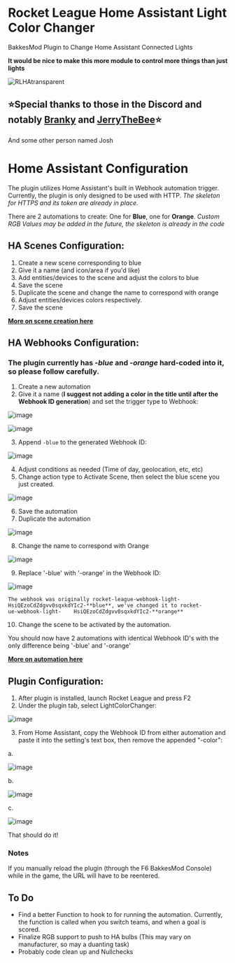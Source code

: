 # Rocket League Home Assistant Light Color Changer
BakkesMod Plugin to Change Home Assistant Connected Lights

**It would be nice to make this more module to control more things than just lights**

![RLHAtransparent](https://user-images.githubusercontent.com/23534272/175837042-8db1aea4-214a-4e69-92ab-2c4c705ffeda.png)

## ⭐Special thanks to those in the Discord and notably [Branky](https://github.com/ItsBranK) and [JerryTheBee](https://github.com/ubelhj)⭐
And some other person named Josh

# Home Assistant Configuration
The plugin utilizes Home Assistant's built in Webhook automation trigger. Currently, the plugin is only designed to be used with HTTP. _The skeleton for HTTPS and its token are already in place._

There are 2 automations to create: One for **Blue**, one for **Orange**. _Custom RGB Values may be added in the future, the skeleton is already in the code_

## HA Scenes Configuration:

1. Create a new scene corresponding to blue
2. Give it a name (and icon/area if you'd like)
3. Add entities/devices to the scene and adjust the colors to blue
4. Save the scene
5. Duplicate the scene and change the name to correspond with orange
6. Adjust entities/devices colors respectively.
7. Save the scene

[**More on scene creation here**](https://www.home-assistant.io/integrations/scene/)

## HA Webhooks Configuration:

### The plugin currently has _-blue_ and _-orange_ hard-coded into it, so please follow carefully.

1. Create a new automation
2. Give it a name (**I suggest not adding a color in the title until after the Webhook ID generation**) and set the trigger type to Webhook:

![image](https://user-images.githubusercontent.com/23534272/175829533-10634472-95e6-48e1-956b-5103fc7ed7c4.png)

![image](https://user-images.githubusercontent.com/23534272/175829554-36b192cc-59dd-4035-bc3d-d439162c5e32.png)


3. Append `-blue` to the generated Webhook ID:

![image](https://user-images.githubusercontent.com/23534272/175829548-490c0646-5474-4de6-a93d-70a572ebc230.png)


4. Adjust conditions as needed (Time of day, geolocation, etc, etc)
5. Change action type to Activate Scene, then select the blue scene you just created.

![image](https://user-images.githubusercontent.com/23534272/175829140-a1e1adfe-5acd-4d0f-b1c1-ce12d9406492.png)

6. Save the automation
7. Duplicate the automation

![image](https://user-images.githubusercontent.com/23534272/175829685-913ab471-0314-4603-b6a8-16e841ecc499.png)

8. Change the name to correspond with Orange

![image](https://user-images.githubusercontent.com/23534272/175829741-589a2225-a958-48a8-8420-3907efd516b0.png)


9. Replace '-blue' with '-orange' in the Webhook ID:

![image](https://user-images.githubusercontent.com/23534272/175829698-6acd767f-0886-49d0-8d85-0aad9f1aa7ec.png)

    The webhook was originally rocket-league-webhook-light-HsiQEzoCdZdgvv0sqxkdYIc2-**blue**, we've changed it to rocket-
    ue-webhook-light-    HsiQEzoCdZdgvv0sqxkdYIc2-**orange**

10. Change the scene to be activated by the automation.

You should now have 2 automations with identical Webhook ID's with the only difference being '-blue' and '-orange'

[**More on automation here**](https://www.home-assistant.io/docs/automation/)

## Plugin Configuration:

1. After plugin is installed, launch Rocket League and press F2
2. Under the plugin tab, select LightColorChanger:

![image](https://user-images.githubusercontent.com/23534272/175829395-e0ec1f90-fa12-4208-ac56-46cc0eedc878.png)

3. From Home Assistant, copy the Webhook ID from either automation and paste it into the setting's text box, then remove the appended "-color":
  
  a.
  
  ![image](https://user-images.githubusercontent.com/23534272/175829789-2e6e5c68-185e-4730-bab4-52f24f494593.png)

  b.
  
  ![image](https://user-images.githubusercontent.com/23534272/175829821-d6349cdd-cf58-4f6d-84f4-16bb9292bc71.png)

  c.
  
  ![image](https://user-images.githubusercontent.com/23534272/175829840-21117607-13ab-4364-9101-789d48cf19bc.png)


That should do it!

### Notes

If you manually reload the plugin (through the F6 BakkesMod Console) while in the game, the URL will have to be reentered.

## To Do

* Find a better Function to hook to for running the automation. Currently, the function is called when you switch teams, and when a goal is scored.
* Finalize RGB support to push to HA bulbs (This may vary on manufacturer, so may a duanting task)
* Probably code clean up and Nullchecks
